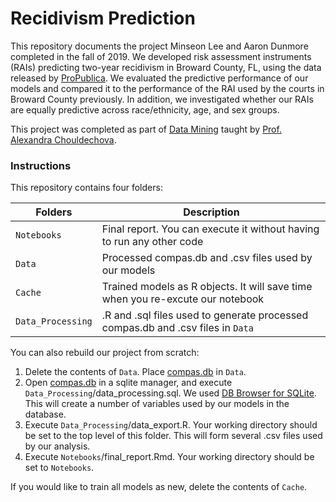 # Recidivism Prediction

This repository documents the project Minseon Lee and Aaron Dunmore completed in the fall of 2019. We developed risk assessment instruments (RAIs) predicting two-year recidivism in Broward County, FL, using the data released by [ProPublica](https://github.com/propublica/compas-analysis). We evaluated the predictive performance of our models and compared it to the performance of the RAI used by the courts in Broward County previously. In addition, we investigated whether our RAIs are equally predictive across race/ethnicity, age, and sex groups. 

This project was completed as part of [Data Mining](https://www.andrew.cmu.edu/user/achoulde/95791/index.html) taught by [Prof. Alexandra Chouldechova](https://www.andrew.cmu.edu/user/achoulde/).

### Instructions

This repository contains four folders:

Folders | Description
-- | ------
`Notebooks` | Final report. You can execute it without having to run any other code
`Data` | Processed compas.db and .csv files used by our models 
`Cache` | Trained models as R objects. It will save time when you re-excute our notebook
`Data_Processing` | .R and .sql files used to generate processed compas.db and .csv files in `Data` 

You can also rebuild our project from scratch:

1. Delete the contents of `Data`. Place [compas.db](https://github.com/propublica/compas-analysis/blob/master/compas.db) in `Data`.
2. Open [compas.db](https://github.com/propublica/compas-analysis/blob/master/compas.db) in a sqlite manager, and execute `Data_Processing`/data_processing.sql. We used [DB Browser for SQLite](https://sqlitebrowser.org/). This will create a number of variables used by our models in the database.
3. Execute `Data_Processing`/data_export.R. Your working directory should be set to the 
   top level of this folder. This will form several .csv files used by our analysis.
4. Execute `Notebooks`/final_report.Rmd. Your working directory should be set to `Notebooks`.
   
If you would like to train all models as new, delete the contents of `Cache`. 













